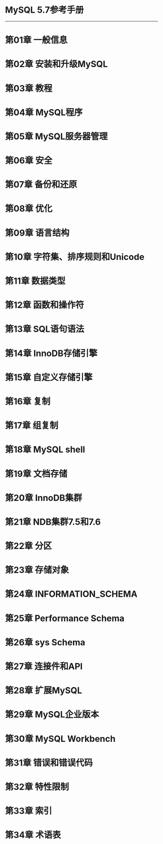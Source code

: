 MySQL 5.7参考手册 
=
---
# 第01章 一般信息
# 第02章 安装和升级MySQL
# 第03章 教程
# 第04章 MySQL程序
# 第05章 MySQL服务器管理
# 第06章 安全
# 第07章 备份和还原
# 第08章 优化
# 第09章 语言结构
# 第10章 字符集、排序规则和Unicode
# 第11章 数据类型
# 第12章 函数和操作符
# 第13章 SQL语句语法
# 第14章 InnoDB存储引擎
# 第15章 自定义存储引擎
# 第16章 复制
# 第17章 组复制
# 第18章 MySQL shell
# 第19章 文档存储
# 第20章 InnoDB集群
# 第21章 NDB集群7.5和7.6
# 第22章 分区
# 第23章 存储对象
# 第24章 INFORMATION_SCHEMA
# 第25章 Performance Schema
# 第26章 sys Schema
# 第27章 连接件和API
# 第28章 扩展MySQL
# 第29章 MySQL企业版本
# 第30章 MySQL Workbench
# 第31章 错误和错误代码
# 第32章 特性限制
# 第33章 索引
# 第34章 术语表


